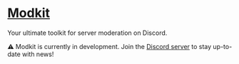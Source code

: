 # [Modkit](https://modkit.org)

Your ultimate toolkit for server moderation on Discord.

⚠️ Modkit is currently in development. Join the [Discord server](https://discord.com/invite/SFX3fJZ4NA) to stay up-to-date with news!
